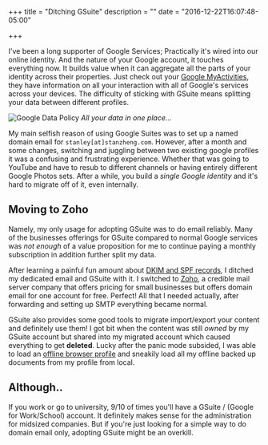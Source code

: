 +++
title = "Ditching GSuite"
description = ""
date = "2016-12-22T16:07:48-05:00"

+++

I've been a long supporter of Google Services; Practically it's wired into our online identity. And the nature of your Google account, it touches everything now. It builds value when it can aggregate all the parts of your identity across their properties. Just check out your [Google MyActivities](https://myactivity.google.com/myactivity), they have information on all your interaction with all of Google's services across your devices. The difficulty of sticking with GSuite means splitting your data between different profiles.

![Google Data Policy](https://lh3.googleusercontent.com/0GzIv4Pa75u8-0wIneBK8st_NeQ8zq06z0qZfPnrrpII_4LC8IrPof0UjcsO3p-js3mpASbNmj4CrGC9I2KR6kAwgcnKpa6ydDyzy_CgwMKKzAsMbPMMHHzLWo8PxYVM_ToYTcY437b3CW1u7MRxIY7rDEKMq-hwWhCWTnWAw_zQrCChbJAkq97GzIC26olZrdCzYnRPqc5I4YDK7UAg_kzX3E9Hm7K1jZ5Zv52_hNgapxoMmzkEutTgSMcLGhtACelgZpdwJKI0Ggna3u2neFuSCr7Tf8ploZLL9J7cCxfgJzTJsKdFNyepUeAPdKCRcm7TEt4j6hiBJZs-sfWChgMBU1n7rdcADkVF2gE-VVDybEiCvpcTuzvuY3GkYzFHKBe1ljyBCseKDMEGxeVf-RIfYuMIYj4p5cO9BaD6vRuD0iuVBmWs-Dqe2cCt_Xu0oiWPOeCYYH3aDNxXehF8t_ZFIY4X_pvXY7pbk-mMn6VK-FN5CarEHMdO4qzqECCQOF1YPKZ-D_RaIZatfM2whEjC3Wu3zKyDJAzNfwBSn2PqbF4PwSIx3fTPJOchum3FpjVC5mBLqApLxMgm4REEiv-fvALNPcE-roiEB6ZG3z6UBfmHzGmARA=w620-h465-no)
_All your data in one place..._

 My main selfish reason of using Google Suites was to set up a named domain email for `stanley[at]stanzheng.com`. However, after a month and some changes, switching and juggling between two existing google profiles it was a confusing and frustrating experience. Whether that was going to YouTube and have to resub to different channels or having entirely different Google Photos sets. After a while, you build a _single Google identity_ and it's hard to migrate off of it, even internally.

Moving to Zoho
---
Namely, my only usage for adopting GSuite was to do email reliably. Many of the businesses offerings for GSuite compared to normal Google services was _not enough_ of a value proposition for me to continue paying a monthly subscription in addition further split my data.

After learning a painful fun amount about [DKIM and SPF records](https://mandrill.zendesk.com/hc/en-us/articles/205582267-About-SPF-and-DKIM), I ditched my dedicated email and GSuite with it. I switched to [Zoho](http://www.zoho.com/), a credible mail server company that offers pricing for small businesses but offers domain email for one account for free. Perfect! All that I needed actually, after forwarding and setting up SMTP everything became normal.

 GSuite also provides some good tools to migrate import/export your content and definitely use them! I got bit when the content was still _owned_ by my GSuite account but shared into my migrated account which caused everything to get __deleted__. Lucky after the panic mode subsided, I was able to load an [offline browser profile](https://support.google.com/docs/answer/6388102?co=GENIE.Platform%3DDesktop&hl=en) and sneakily load all my offline backed up documents from my profile from local.

Although..
--
If you work or go to university, 9/10 of times you'll have a GSuite / (Google for Work/School) account. It definitely makes sense for the administration for midsized companies. But if you're just looking for a simple way to do domain email only, adopting GSuite might be an overkill.
